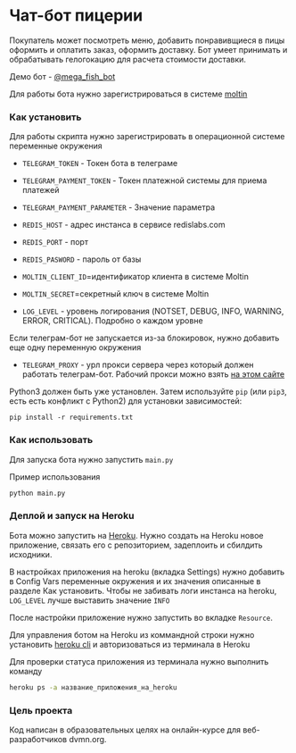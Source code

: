 # Чат-бот пицерии
Покупатель может посмотреть меню, добавить понравивщиеся в пицы оформить и оплатить заказ, оформить доставку.
Бот умеет принимать и обрабатывать гелогокацию для расчета стоимости доставки.

Демо бот - [@mega_fish_bot](https://t.me/mega_fish_bot)

Для работы бота нужно зарегистрироваться в системе [moltin](https://moltin.com)

### Как установить
Для работы скрипта нужно зарегистрировать в операционной системе переменные окружения

- `TELEGRAM_TOKEN` - Токен бота в телеграме
- `TELEGRAM_PAYMENT_TOKEN` - Токен платежной системы для приема платежей
- `TELEGRAM_PAYMENT_PARAMETER` - Значение параметра


- `REDIS_HOST` - адрес инстанса в сервисе redislabs.com
- `REDIS_PORT` - порт
- `REDIS_PASWORD` - пароль от базы

- `MOLTIN_CLIENT_ID`=идентификатор клиента в системе Moltin
- `MOLTIN_SECRET`=секретный ключ в системе Moltin


- `LOG_LEVEL` - уровень логирования (NOTSET, DEBUG, INFO, WARNING, ERROR, CRITICAL). Подробно о каждом уровне

Если телеграм-бот не запускается из-за блокировок, нужно добавить еще одну переменную окружения


- `TELEGRAM_PROXY` - урл прокси сервера через который должен работать телеграм-бот. Рабочий прокси можно взять [на этом сайте](http://spys.one/proxies/)

 
Python3 должен быть уже установлен.
Затем используйте `pip` (или `pip3`, есть есть конфликт с Python2) для установки зависимостей:
```
pip install -r requirements.txt
```

### Как использовать
Для запуска бота нужно запустить `main.py`

Пример использования
```sh
python main.py 
```

### Деплой и запуск на Heroku
Бота можно запустить на [Heroku](https://.heroku.com). Нужно создать на Heroku новое приложение, связать его с
репозиторием, задеплоить и сбилдить исходники.

В настройках приложения на heroku (вкладка Settings) нужно добавить в Config Vars переменные окружения и их значения
описанные в разделе Как установить. Чтобы не забивать логи инстанса на heroku, `LOG_LEVEL` лучше выставить значение
`INFO`

После настройки приложение нужно запустить во вкладке `Resource`. 


Для управления ботом на Heroku из коммандной строки нужно установить
[heroku cli](https://devcenter.heroku.com/categories/command-line) и авторизоваться из терминала в Heroku

Для проверки статуса приложения из терминала нужно выполнить команду
```sh
heroku ps -a название_приложения_на_heroku
```

### Цель проекта
Код написан в образовательных целях на онлайн-курсе для веб-разработчиков dvmn.org.